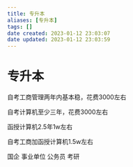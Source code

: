 ```yaml
---
title: 专升本
aliases: [专升本]
tags: []
date created: 2023-01-12 23:03:07
date updated: 2023-01-12 23:03:59
---
```


# 专升本

自考工商管理两年内基本稳，花费3000左右

自考计算机至少三年，花费3000左右

函授计算机2.5年1w左右

自考工商加函授计算机1.5w左右

国企 事业单位 公务员 考研
